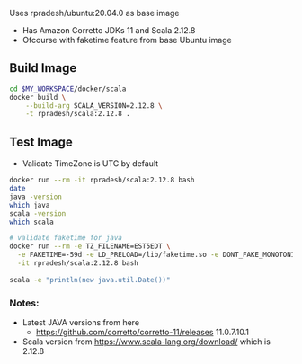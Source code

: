  Uses rpradesh/ubuntu:20.04.0 as base image  
* Has Amazon Corretto JDKs 11 and Scala 2.12.8 
* Ofcourse with faketime feature from base Ubuntu image

## Build Image
```bash
cd $MY_WORKSPACE/docker/scala
docker build \
    --build-arg SCALA_VERSION=2.12.8 \
    -t rpradesh/scala:2.12.8 .
```

## Test Image
* Validate TimeZone is UTC by default
```bash
docker run --rm -it rpradesh/scala:2.12.8 bash
date
java -version
which java
scala -version
which scala

# validate faketime for java
docker run --rm -e TZ_FILENAME=EST5EDT \
  -e FAKETIME=-59d -e LD_PRELOAD=/lib/faketime.so -e DONT_FAKE_MONOTONIC=1 \
  -it rpradesh/scala:2.12.8 bash
  
scala -e "println(new java.util.Date())"
```

### Notes:
* Latest JAVA versions from here
  - https://github.com/corretto/corretto-11/releases 11.0.7.10.1
* Scala version from https://www.scala-lang.org/download/ which is 2.12.8
